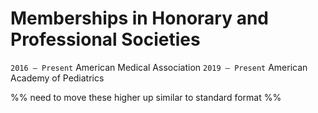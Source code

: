 # Memberships in Honorary and Professional Societies
`2016 – Present`
American Medical Association
`2019 – Present`
American Academy of Pediatrics

%% need to move these higher up similar to standard format %%
